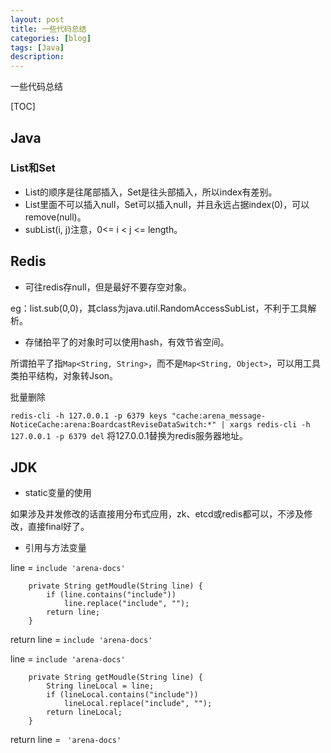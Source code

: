 ```yaml
---
layout: post
title: 一些代码总结
categories: [blog]
tags: [Java]
description: 
---
```


一些代码总结

[TOC]

## Java

### List和Set

- List的顺序是往尾部插入，Set是往头部插入，所以index有差别。
- List里面不可以插入null，Set可以插入null，并且永远占据index(0)，可以remove(null)。
- subList(i, j)注意，0<= i < j <= length。



## Redis

- 可往redis存null，但是最好不要存空对象。

eg：list.sub(0,0)，其class为java.util.RandomAccessSubList，不利于工具解析。

- 存储拍平了的对象时可以使用hash，有效节省空间。

所谓拍平了指`Map<String, String>`，而不是`Map<String, Object>`，可以用工具类拍平结构，对象转Json。

批量删除

`redis-cli -h 127.0.0.1 -p 6379 keys "cache:arena_message-NoticeCache:arena:BoardcastReviseDataSwitch:*" | xargs redis-cli -h 127.0.0.1 -p 6379 del` 将127.0.0.1替换为redis服务器地址。

## JDK

- static变量的使用

如果涉及并发修改的话直接用分布式应用，zk、etcd或redis都可以，不涉及修改，直接final好了。

- 引用与方法变量

line = `include 'arena-docs'`

```
    private String getMoudle(String line) {
        if (line.contains("include"))
            line.replace("include", "");
        return line;
    }
```

return line = `include 'arena-docs'`

line = `include 'arena-docs'`

```
    private String getMoudle(String line) {
    	String lineLocal = line;
        if (lineLocal.contains("include"))
            lineLocal.replace("include", "");
        return lineLocal;
    }
```

return line = ` 'arena-docs'`



